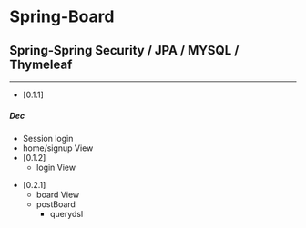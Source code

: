 # Spring-Board
## Spring-Spring Security / JPA / MYSQL / Thymeleaf 
*****
* [0.1.1]
##### Dec
  - Session login
  - home/signup View
  - [0.1.2]
    + login View
* [0.2.1]
  - board View
  - postBoard
    + querydsl
